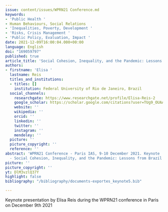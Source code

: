 ```yaml
---
issue: content/issues/WPRN21 Conference.md
keywords:
- 'Public Health '
- Human Behaviours, Social Relations
- 'Inequalities, Poverty, Development '
- 'Risks, Crisis Management '
- 'Public Policy, Evaluation, Impact '
date: 2021-12-09T16:00:04.000+00:00
language: English
doi: "169059797"
published: true
article_title: 'Social Cohesion, Inequality, and the Pandemic: Lessons from Brazil'
authors:
- firstname: 'Elisa '
  lastname: Reis
  titles_and_institutions:
  - titles: []
    institution: Federal University of Rio de Janeiro, Brazil
  social_channels:
    researchgate: https://www.researchgate.net/profile/Elisa-Reis-2
    google_scholar: https://scholar.google.com/citations?user=TUg9_OUAAAAJ&hl=en
    website: ''
    wikipedia: ''
    orcid: ''
    linkedin: ''
    twitter: ''
    instagram: ''
    mendeley: ''
  picture: ''
  picture_copyright: ''
  reference: ''
abstract: 'WPRN21 Conference - Paris IAS, 9-10 December 2021. Keynote  by Elisa Reis
  - Social Cohesion, Inequality, and the Pandemic: Lessons from Brazil'
picture: ''
picture_copyright: ''
yt: DlM3vzlQ37Y
highlight: false
bibliography: "/bibliography/documents-exportes_keynote5.bib"

---
```


Keynote presentation by Elisa Reis during the WPRN21 conference in Paris on December 9th 2021

<Youtube yt="DlM3vzlQ37Y" caption ="Elisa Reis: Social Cohesion, Inequality, and the Pandemic: Lessons from Brazil"></Youtube>